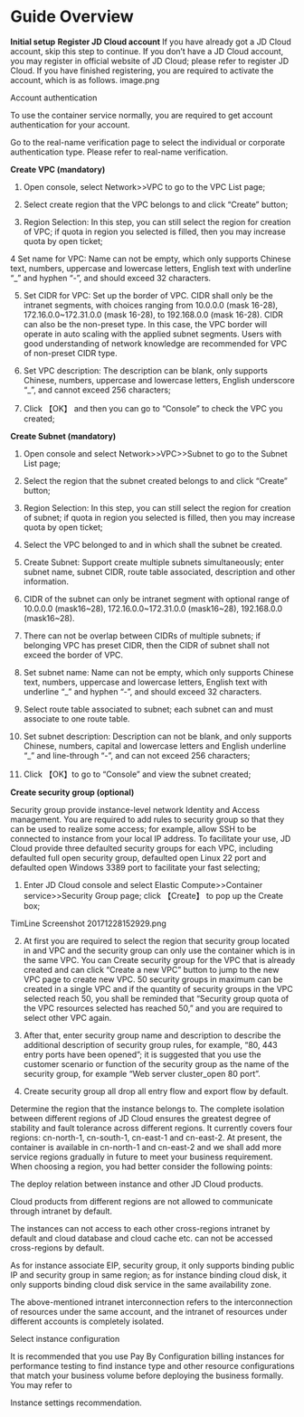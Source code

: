 
# Guide Overview

**Initial setup**
**Register JD Cloud account**
If you have already got a JD Cloud account, skip this step to continue.
If you don’t have a JD Cloud account, you may register in official website of JD Cloud; please refer to register JD Cloud. If you have finished registering, you are required to activate the account, which is as follows. image.png

Account authentication

To use the container service normally, you are required to get account authentication for your account.

Go to the real-name verification page to select the individual or corporate authentication type. Please refer to real-name verification.


**Create VPC (mandatory)**

1. Open console, select Network>>VPC to go to the VPC List page;

2. Select create region that the VPC belongs to and click “Create” button;

3. Region Selection: In this step, you can still select the region for creation of VPC; if quota in region you selected is filled, then you may increase quota by open ticket;

4 Set name for VPC: Name can not be empty, which only supports Chinese text, numbers, uppercase and lowercase letters, English text with underline “_” and hyphen “-”, and should exceed 32 characters.

5. Set CIDR for VPC: Set up the border of VPC. CIDR shall only be the intranet segments, with choices ranging from 10.0.0.0 (mask 16-28), 172.16.0.0~172.31.0.0 (mask 16-28), to 192.168.0.0 (mask 16-28). CIDR can also be the non-preset type. In this case, the VPC border will operate in auto scaling with the applied subnet segments. Users with good understanding of network knowledge are recommended for VPC of non-preset CIDR type.

6. Set VPC description: The description can be blank, only supports Chinese, numbers, uppercase and lowercase letters, English underscore “_”, and cannot exceed 256 characters;

7. Click 【OK】 and then you can go to “Console” to check the VPC you created;


**Create Subnet (mandatory)**

1. Open console and select Network>>VPC>>Subnet to go to the Subnet List page;

2. Select the region that the subnet created belongs to and click “Create” button;

3. Region Selection: In this step, you can still select the region for creation of subnet; if quota in region you selected is filled, then you may increase quota by open ticket;

4. Select the VPC belonged to and in which shall the subnet be created.

5. Create Subnet: Support create multiple subnets simultaneously; enter subnet name, subnet CIDR, route table associated, description and other information.

6. CIDR of the subnet can only be intranet segment with optional range of 10.0.0.0 (mask16~28), 172.16.0.0~172.31.0.0 (mask16~28), 192.168.0.0 (mask16~28).

7. There can not be overlap between CIDRs of multiple subnets; if belonging VPC has preset CIDR, then the CIDR of subnet shall not exceed the border of VPC.

8. Set subnet name: Name can not be empty, which only supports Chinese text, numbers, uppercase and lowercase letters, English text with underline “_” and hyphen “-”, and should exceed 32 characters.

9. Select route table associated to subnet; each subnet can and must associate to one route table.

10. Set subnet description: Description can not be blank, and only supports Chinese, numbers, capital and lowercase letters and English underline “_” and line-through “-”, and can not exceed 256 characters;

11. Click 【OK】to go to “Console” and view the subnet created;


**Create security group (optional)**

Security group provide instance-level network Identity and Access management. You are required to add rules to security group so that they can be used to realize some access; for example, allow SSH to be connected to instance from your local IP address. To facilitate your use, JD Cloud provide three defaulted security groups for each VPC, including defaulted full open security group, defaulted open Linux 22 port and defaulted open Windows 3389 port to facilitate your fast selecting;

1. Enter JD Cloud console and select Elastic Compute>>Container service>>Security Group page; click 【Create】 to pop up the Create box;

TimLine Screenshot 20171228152929.png

2. At first you are required to select the region that security group located in and VPC and the security group can only use the container which is in the same VPC. You can Create security group for the VPC that is already created and can click “Create a new VPC” button to jump to the new VPC page to create new VPC. 50 security groups in maximum can be created in a single VPC and if the quantity of security groups in the VPC selected reach 50, you shall be reminded that “Security group quota of the VPC resources selected has reached 50,” and you are required to select other VPC again.

3. After that, enter security group name and description to describe the additional description of security group rules, for example, “80, 443 entry ports have been opened”; it is suggested that you use the customer scenario or function of the security group as the name of the security group, for example “Web server cluster_open 80 port”.

4. Create security group all drop all entry flow and export flow by default.



Determine the region that the instance belongs to.
The complete isolation between different regions of JD Cloud ensures the greatest degree of stability and fault tolerance across different regions. It currently covers four regions: cn-north-1, cn-south-1, cn-east-1 and cn-east-2. At present, the container is available in cn-north-1 and cn-east-2 and we shall add more service regions gradually in future to meet your business requirement.
When choosing a region, you had better consider the following points:


The deploy relation between instance and other JD Cloud products.

Cloud products from different regions are not allowed to communicate through intranet by default.

The instances can not access to each other cross-regions intranet by default and cloud database and cloud cache etc. can not be accessed cross-regions by default.

As for instance associate EIP, security group, it only supports binding public IP and security group in same region; as for instance binding cloud disk, it only supports binding cloud disk service in the same availability zone.

The above-mentioned intranet interconnection refers to the interconnection of resources under the same account, and the intranet of resources under different accounts is completely isolated.



Select instance configuration

It is recommended that you use Pay By Configuration billing instances for performance testing to find instance type and other resource configurations that match your business volume before deploying the business formally. You may refer to

Instance settings recommendation.